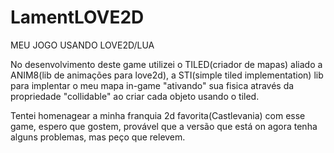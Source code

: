 # LamentLOVE2D
MEU JOGO USANDO LOVE2D/LUA

No desenvolvimento deste game utilizei o TILED(criador de mapas) aliado a ANIM8(lib de animações para love2d), a STI(simple tiled implementation) lib para implentar o meu mapa in-game "ativando" sua fisica através da propriedade "collidable" ao criar cada objeto usando o tiled.

Tentei homenagear a minha franquia 2d favorita(Castlevania) com esse game, espero que gostem, provável que a versão que está on agora tenha alguns problemas, mas peço que relevem.  
